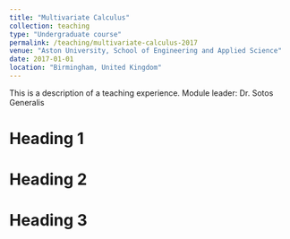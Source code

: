 ```yaml
---
title: "Multivariate Calculus"
collection: teaching
type: "Undergraduate course"
permalink: /teaching/multivariate-calculus-2017
venue: "Aston University, School of Engineering and Applied Science"
date: 2017-01-01
location: "Birmingham, United Kingdom"
---
```


This is a description of a teaching experience. Module leader: Dr. Sotos Generalis

Heading 1
======

Heading 2
======

Heading 3
======